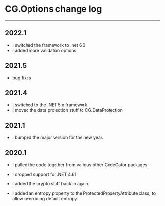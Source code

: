 # CG.Options change log
---

## 2022.1

* I switched the framework to .net 6.0
* I added more validation options

## 2021.5

* bug fixes

## 2021.4

* I switched to the .NET 5.x framework.
* I moved the data protection stuff to CG.DataProtection

## 2021.1

* I bumped the major version for the new year.

## 2020.1

* I pulled the code together from various other CodeGator packages.

* I dropped support for .NET 4.61

* I added the crypto stuff back in again.

* I added an entropy property to the ProtectedPropertyAttribute class, to allow overriding default entropy.



